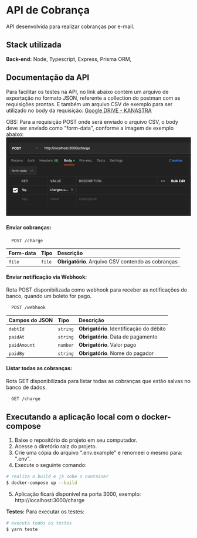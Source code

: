 # API de Cobrança

API desenvolvida para realizar cobranças por e-mail.


## Stack utilizada

**Back-end:** Node, Typescript, Express, Prisma ORM,


## Documentação da API

Para facilitar os testes na API, no link abaixo contém um arquivo de exportação no formato JSON, referente a collection do postman com as requisições prontas. E também um arquivo CSV de exemplo para ser utilizado no body da requisição:
[Google DRIVE - KANASTRA](https://drive.google.com/drive/folders/1Jd-rA715hSr-Z0dokXRxknev7xljepre?usp=sharing)

OBS: Para a requisição POST onde será enviado o arquivo CSV, o body deve ser enviado como "form-data", conforme a imagem de exemplo abaixo:
![exemplo POST /charge](assets/POSTcharge.png)


#### Enviar cobranças: 
```http
  POST /charge
```
| Form-data   | Tipo       | Descrição                                           |
| :---------- | :--------- | :-------------------------------------------------- |
| `file`      | `file`     | **Obrigatório**. Arquivo CSV contendo as cobranças  |


#### Enviar notificação via Webhook: 
Rota POST disponibilizada como webhook para receber as notificações do banco, quando um boleto for pago.
```http
  POST /webhook
```
| Campos do JSON  | Tipo     | Descrição                        |
| :----------     | :------- | :------------------------------- |
| `debtId`        | `string` | **Obrigatório**. Identificação do débito          |
| `paidAt`        | `string` | **Obrigatório**. Data de pagamento                |
| `paidAmount`    | `number` | **Obrigatório**. Valor pago                       |
| `paidBy`        | `string` | **Obrigatório**. Nome do pagador                  |


#### Listar todas as cobranças:
Rota GET disponibilizada para listar todas as cobranças que estão salvas no banco de dados.
```http
  GET /charge
```


## Executando a aplicação local com o docker-compose 

1. Baixe o repositório do projeto em seu computador.
2. Acesse o diretório raiz do projeto.
4. Crie uma cópia do arquivo ".env.example" e renomeei o mesmo para: ".env".
4. Execute o seguinte comando:
```bash
# realiza o build e já sobe o container
$ docker-compose up --build
```
5. Aplicação ficará disponível na porta 3000, exemplo: http://localhost:3000/charge


**Testes:** Para executar os testes: 
```bash
# executa todos os testes
$ yarn teste
```